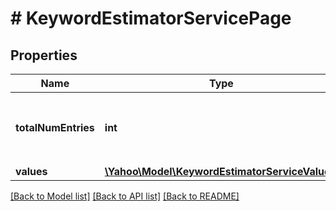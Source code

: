 # # KeywordEstimatorServicePage

## Properties

Name | Type | Description | Notes
------------ | ------------- | ------------- | -------------
**totalNumEntries** | **int** | &lt;div lang&#x3D;\&quot;ja\&quot;&gt;取得される項目の総件数です。&lt;/div&gt; &lt;div lang&#x3D;\&quot;en\&quot;&gt;Total number of entries&lt;/div&gt; | [optional] 
**values** | [**\Yahoo\Model\KeywordEstimatorServiceValue[]**](KeywordEstimatorServiceValue.md) |  | [optional] 

[[Back to Model list]](../../README.md#documentation-for-models) [[Back to API list]](../../README.md#documentation-for-api-endpoints) [[Back to README]](../../README.md)


